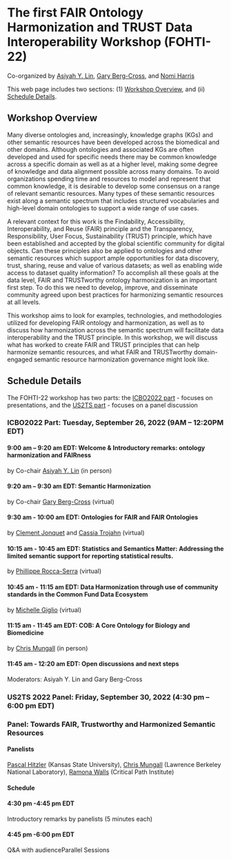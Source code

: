 # The first FAIR Ontology Harmonization and TRUST Data Interoperability Workshop (FOHTI-22) 
Co-organized by [Asiyah Y. Lin](https://www.linkedin.com/in/dryulin/), [Gary Berg-Cross](https://www.linkedin.com/in/gary-berg-cross-53a1242/), and [Nomi Harris](https://www.linkedin.com/in/nomiharris/) 

This web page includes two sections: (1) [Workshop Overview](#workshop-overview), and (ii) [Schedule Details](#schedule-details).

## Workshop Overview 
Many diverse ontologies and, increasingly, knowledge graphs (KGs) and other semantic resources have been developed across the biomedical and other domains. Although ontologies and associated KGs are often developed and used for specific needs there may be common knowledge across a specific domain as well as at a higher level, making some degree of knowledge and data alignment possible across many domains. To avoid organizations spending time and resources to model and represent that common knowledge, it is desirable to develop some consensus on a range of relevant semantic resources. Many types of these semantic resources exist along a semantic spectrum that includes structured vocabularies and high-level domain ontologies to support a wide range of use cases.

A relevant context for this work is the Findability, Accessibility, Interoperability, and Reuse (FAIR) principle and the Transparency, Responsibility, User Focus, Sustainability (TRUST) principle, which have been established and accepted by the global scientific community for digital objects. Can these principles also be applied to ontologies and other semantic resources which support ample opportunities for data discovery, trust, sharing, reuse and value of various datasets; as well as enabling wide access to dataset quality information? To accomplish all these goals at the data level, FAIR and TRUSTworthy ontology harmonization is an important first step. To do this we need to develop, improve, and disseminate community agreed upon best practices for harmonizing semantic resources at all levels.

This workshop aims to look for examples, technologies, and methodologies utilized for developing FAIR ontology and harmonization, as well as to discuss how harmonization across the semantic spectrum will facilitate data interoperability and the TRUST principle. In this workshop, we will discuss what has worked to create FAIR and TRUST principles that can help harmonize semantic resources, and what FAIR and TRUSTworthy domain-engaged semantic resource harmonization governance might look like.


## Schedule Details
The FOHTI-22 workshop has two parts: the [ICBO2022 part](#icbo2022-part--tuesday-september-26-2022-9am--1220pm-edt) - focuses on presentations, and the [US2TS part](#us2ts-2022-panel--friday-september-30-2022-430-pm--600-pm-edt) - focuses on a panel discussion 

### ICBO2022 Part:  Tuesday, September 26, 2022 (9AM – 12:20PM EDT)  

#### 9:00 am – 9:20 am EDT:  Welcome & Introductory remarks: ontology harmonization and FAIRness 
by Co-chair [Asiyah Y. Lin](https://www.linkedin.com/in/dryulin/) (in person)

#### 9:20 am – 9:30 am EDT: Semantic Harmonization 
by Co-chair [Gary Berg-Cross](https://www.linkedin.com/in/gary-berg-cross-53a1242/) (virtual)

#### 9:30 am - 10:00 am EDT: Ontologies for FAIR and FAIR Ontologies 
by [Clement Jonquet](https://www.linkedin.com/in/clement-jonquet-96332a93/) and [Cassia Trojahn](https://www.linkedin.com/in/cassia-trojahn-76b46422/) (virtual)

#### 10:15 am - 10:45 am EDT: Statistics and Semantics Matter: Addressing the limited semantic support for reporting statistical results.
by [Phillippe Rocca-Serra](https://www.linkedin.com/in/philipperoccaserra/) (virtual)

#### 10:45 am - 11:15 am EDT: Data Harmonization through use of community standards in the Common Fund Data Ecosystem
by [Michelle Giglio](https://www.medschool.umaryland.edu/profiles/Giglio-Michelle/) (virtual)

#### 11:15 am - 11:45 am EDT: COB: A Core Ontology for Biology and Biomedicine
by [Chris Mungall](https://www.linkedin.com/in/chrismungall/) (in person)

#### 11:45 am - 12:20 am EDT: Open discussions and next steps
Moderators: Asiyah Y. Lin and Gary Berg-Cross


### US2TS 2022 Panel:  Friday, September 30, 2022 (4:30 pm – 6:00 pm EDT)  
### Panel: Towards FAIR, Trustworthy and Harmonized Semantic Resources
#### Panelists 
[Pascal Hitzler](https://www.linkedin.com/in/pascalhitzler/) (Kansas State University), 
[Chris Mungall](https://www.linkedin.com/in/chrismungall/) (Lawrence Berkeley National Laboratory), 
[Ramona Walls](https://www.linkedin.com/in/ramona-walls-41aa7599/) (Critical Path Institute) 

#### Schedule

#### 4:30 pm -4:45 pm EDT
Introductory remarks by panelists (5 minutes each)

#### 4:45 pm -6:00 pm EDT
Q&A with audienceParallel Sessions
